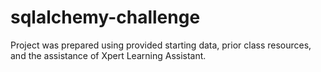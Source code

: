 # sqlalchemy-challenge

Project was prepared using provided starting data, prior class resources, and the assistance of Xpert Learning Assistant.